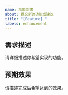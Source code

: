 ```yaml
---
name: 功能需求
about: 提交新的功能或建议
title: "[Feature] "
labels: enhancement
---
```


## 需求描述

请详细描述你希望实现的功能。

## 预期效果

请描述完成后希望达到的效果。
